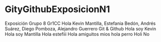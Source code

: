 # GityGithubExposicionN1
Exposición Grupo 8 
Gr1CC
Hola
Kevin Mantilla, Estefania Bedón, Andrés Suárez, Diego Pomboza, Alejandro Guerrero
Git & Github
Hola soy Kevin
Hola soy Mantilla
Hola estefiii
Hola amiguitos mios
hola perro
Holi
No